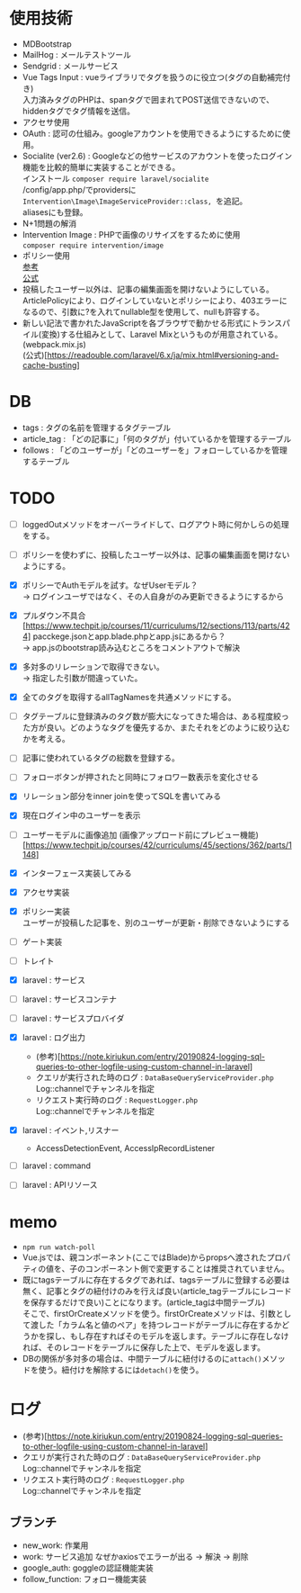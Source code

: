 # 使用技術  
- MDBootstrap
- MailHog : メールテストツール  
- Sendgrid : メールサービス
- Vue Tags Input : vueライブラリでタグを扱うのに役立つ(タグの自動補完付き)  
入力済みタグのPHPは、spanタグで囲まれてPOST送信できないので、hiddenタグでタグ情報を送信。
- アクセサ使用
- OAuth : 認可の仕組み。googleアカウントを使用できるようにするために使用。
- Socialite (ver2.6) : Googleなどの他サービスのアカウントを使ったログイン機能を比較的簡単に実装することができる。  
インストール `composer require laravel/socialite`  
/config/app.php/でprovidersに`Intervention\Image\ImageServiceProvider::class, `を追記。  
aliasesにも登録。
- N+1問題の解消  
- Intervention Image : PHPで画像のリサイズをするために使用  
`composer require intervention/image`  
- ポリシー使用  
[参考](https://www.techpit.jp/courses/11/curriculums/12/sections/111/parts/411)  
[公式](https://readouble.com/laravel/8.x/ja/authorization.html#registering-policies)
- 投稿したユーザー以外は、記事の編集画面を開けないようにしている。ArticlePolicyにより、ログインしていないとポリシーにより、403エラーになるので、引数に?を入れてnullable型を使用して、nullも許容する。  
- 新しい記法で書かれたJavaScriptを各ブラウザで動かせる形式にトランスパイル(変換)する仕組みとして、Laravel Mixというものが用意されている。(webpack.mix.js)  
(公式)[https://readouble.com/laravel/6.x/ja/mix.html#versioning-and-cache-busting]


# DB  
- tags : タグの名前を管理するタグテーブル
- article_tag : 「どの記事に」「何のタグが」付いているかを管理するテーブル
- follows : 「どのユーザーが」「どのユーザーを」フォローしているかを管理するテーブル


# TODO  
- [ ] loggedOutメソッドをオーバーライドして、ログアウト時に何かしらの処理をする。  
- [ ] ポリシーを使わずに、投稿したユーザー以外は、記事の編集画面を開けないようにする。  
- [X] ポリシーでAuthモデルを試す。なぜUserモデル？   
-> ログインユーザではなく、その人自身がのみ更新できるようにするから 
- [x] プルダウン不具合[https://www.techpit.jp/courses/11/curriculums/12/sections/113/parts/424]  pacckege.jsonとapp.blade.phpとapp.jsにあるから？  
-> app.jsのbootstrap読み込むところをコメントアウトで解決
- [X] 多対多のリレーションで取得できない。  
-> 指定した引数が間違っていた。
- [X] 全てのタグを取得するallTagNamesを共通メソッドにする。
- [ ] タグテーブルに登録済みのタグ数が膨大になってきた場合は、ある程度絞った方が良い。どのようなタグを優先するか、またそれをどのように絞り込むかを考える。
- [ ] 記事に使われているタグの総数を登録する。
- [ ] フォローボタンが押されたと同時にフォロワー数表示を変化させる  
- [X] リレーション部分をinner joinを使ってSQLを書いてみる  
- [X] 現在ログイン中のユーザーを表示
- [ ] ユーザーモデルに画像追加 (画像アップロード前にプレビュー機能)[https://www.techpit.jp/courses/42/curriculums/45/sections/362/parts/1148]
- [X] インターフェース実装してみる
- [X] アクセサ実装
- [X] ポリシー実装  
ユーザーが投稿した記事を、別のユーザーが更新・削除できないようにする  
- [ ] ゲート実装  
- [ ] トレイト
- [X] laravel : サービス
- [ ] laravel : サービスコンテナ
- [ ] laravel : サービスプロバイダ
- [X] laravel : ログ出力
  - (参考)[https://note.kiriukun.com/entry/20190824-logging-sql-queries-to-other-logfile-using-custom-channel-in-laravel]  
  - クエリが実行された時のログ : `DataBaseQueryServiceProvider.php`   
  Log::channelでチャンネルを指定  
  - リクエスト実行時のログ : `RequestLogger.php`  
  Log::channelでチャンネルを指定 
- [X] laravel : イベント,リスナー  
  - AccessDetectionEvent, AccessIpRecordListener
- [ ] laravel : command
- [ ] laravel : APIリソース


# memo  
- `npm run watch-poll`  
- Vue.jsでは、親コンポーネント(ここではBlade)からpropsへ渡されたプロパティの値を、子のコンポーネント側で変更することは推奨されていません。  
- 既にtagsテーブルに存在するタグであれば、tagsテーブルに登録する必要は無く、記事とタグの紐付けのみを行えば良い(article_tagテーブルにレコードを保存するだけで良い)ことになります。(article_tagは中間テーブル)  
そこで、firstOrCreateメソッドを使う。firstOrCreateメソッドは、引数として渡した「カラム名と値のペア」を持つレコードがテーブルに存在するかどうかを探し、もし存在すればそのモデルを返します。テーブルに存在しなければ、そのレコードをテーブルに保存した上で、モデルを返します。
- DBの関係が多対多の場合は、中間テーブルに紐付けるのに`attach()`メソッドを使う。紐付けを解除するには`detach()`を使う。

# ログ  
- (参考)[https://note.kiriukun.com/entry/20190824-logging-sql-queries-to-other-logfile-using-custom-channel-in-laravel]  
- クエリが実行された時のログ : `DataBaseQueryServiceProvider.php`   
Log::channelでチャンネルを指定  
- リクエスト実行時のログ : `RequestLogger.php`  
Log::channelでチャンネルを指定  



## ブランチ  
- new_work: 作業用
- work: サービス追加 なぜかaxiosでエラーが出る -> 解決 -> 削除
- google_auth: goggleの認証機能実装
- follow_function: フォロー機能実装